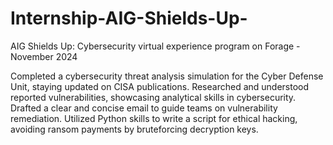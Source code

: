 # Internship-AIG-Shields-Up-
AIG Shields Up: Cybersecurity virtual experience program on Forage - November 2024

Completed a cybersecurity threat analysis simulation for the Cyber Defense Unit, staying updated on CISA publications.
Researched and understood reported vulnerabilities, showcasing analytical skills in cybersecurity.
Drafted a clear and concise email to guide teams on vulnerability remediation.
Utilized Python skills to write a script for ethical hacking, avoiding ransom payments by bruteforcing decryption keys.
